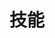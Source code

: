 ---
widget: featurette

headless: true  # This file represents a page section.

weight: 50

title: 技能
subtitle:
# ... Put Your Section Options Here (title etc.) ...

# Showcase personal skills or business features.
# Add/remove as many `feature` blocks below as you like.
# For available icons, see: https://wowchemy.com/docs/page-builder/#icons
feature:
  - icon: swift
    icon_pack: custom
    name: Swift
    description: 90%
  - icon: apple
    icon_pack: custom
    name: Objective-C
    description: 90%
  - icon: mini
    icon_pack: custom
    name: 小程序
    description: 80%
  - icon: uniapp
    icon_pack: custom
    name: uni-app
    description: 80%
  - icon: flutter
    icon_pack: custom
    name: Flutter
    description: 50%
  - icon: vue
    icon_pack: custom
    name: Vue
    description: 60%
  - icon: js
    icon_pack: custom
    name: JavaScript
    description: 60%
  - icon: php
    icon_pack: custom
    name: php
    description: 40%
  - icon: golang
    icon_pack: custom
    name: golang
    description: 40%
  - icon: nginx
    icon_pack: custom
    name: Nginx
    description: 40%
  - icon: mysql
    icon_pack: custom
    name: MySQL
    description: 60%
  - icon: wordpress
    icon_pack: custom
    name: Wordpress
    description: 70%
  - icon: git
    icon_pack: custom
    name: Git
    description: 90%
  - icon: docker
    icon_pack: custom
    name: docker
    description: 40%
  - icon: jenkins
    icon_pack: custom
    name: Jenkins
    description: 50%
  - icon: xcode
    icon_pack: custom
    name: Xcode
    description: 85%
  - icon: vscode
    icon_pack: custom
    name: VSCode
    description: 70%
  - icon: hbuilderx
    icon_pack: custom
    name: HBuilder X
    description: 70%
  - icon: postman
    icon_pack: custom
    name: Postman
    description: 80%
  - icon: sqlworkbench
    icon_pack: custom
    name: MySQLWorkbench
    description: 60%
  - icon: axurerp
    icon_pack: custom
    name: Axure RP
    description: 90%
  - icon: ps
    icon_pack: custom
    name: Photoshop
    description: 60%
  - icon: confluence
    icon_pack: custom
    name: Confluence
    description: 80%
  - icon: jira
    icon_pack: custom
    name: Jira
    description: 80%
---